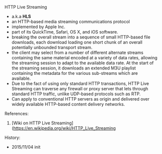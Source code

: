 HTTP Live Streaming
* a.k.a **HLS**
* an HTTP-based media streaming communications protocol
* implemented by Apple Inc.
* part of its QuickTime, Safari, OS X, and iOS software.
* breaking the overall stream into a sequence of small HTTP-based file downloads, each download loading one short chunk of an overall potentially unbounded transport stream.
* the client may select from a number of different alternate streams containing the same material encoded at a variety of data rates, allowing the streaming session to adapt to the available data rate. At the start of the streaming session, it downloads an extended M3U playlist containing the metadata for the various sub-streams which are available.
* Due to the fact of using only standard HTTP transactions, HTTP Live Streaming can traverse any firewall or proxy server that lets through standard HTTP traffic, unlike UDP-based protocols such as RTP.
* Can apply to conventional HTTP servers as origin and delivered over widely available HTTP-based content delivery networks.

References:
1. [Wiki on HTTP Live Streaming](https://en.wikipedia.org/wiki/HTTP_Live_Streaming

History:

* 2015/11/04  init
